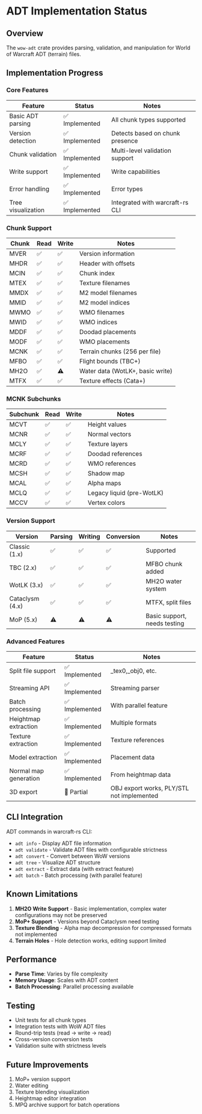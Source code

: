 # ADT Implementation Status

## Overview

The `wow-adt` crate provides parsing, validation, and manipulation for World of Warcraft ADT (terrain) files.

## Implementation Progress

### Core Features

| Feature | Status | Notes |
|---------|--------|-------|
| Basic ADT parsing | ✅ Implemented | All chunk types supported |
| Version detection | ✅ Implemented | Detects based on chunk presence |
| Chunk validation | ✅ Implemented | Multi-level validation support |
| Write support | ✅ Implemented | Write capabilities |
| Error handling | ✅ Implemented | Error types |
| Tree visualization | ✅ Implemented | Integrated with warcraft-rs CLI |

### Chunk Support

| Chunk | Read | Write | Notes |
|-------|------|-------|-------|
| MVER | ✅ | ✅ | Version information |
| MHDR | ✅ | ✅ | Header with offsets |
| MCIN | ✅ | ✅ | Chunk index |
| MTEX | ✅ | ✅ | Texture filenames |
| MMDX | ✅ | ✅ | M2 model filenames |
| MMID | ✅ | ✅ | M2 model indices |
| MWMO | ✅ | ✅ | WMO filenames |
| MWID | ✅ | ✅ | WMO indices |
| MDDF | ✅ | ✅ | Doodad placements |
| MODF | ✅ | ✅ | WMO placements |
| MCNK | ✅ | ✅ | Terrain chunks (256 per file) |
| MFBO | ✅ | ✅ | Flight bounds (TBC+) |
| MH2O | ✅ | ⚠️ | Water data (WotLK+, basic write) |
| MTFX | ✅ | ✅ | Texture effects (Cata+) |

### MCNK Subchunks

| Subchunk | Read | Write | Notes |
|----------|------|-------|-------|
| MCVT | ✅ | ✅ | Height values |
| MCNR | ✅ | ✅ | Normal vectors |
| MCLY | ✅ | ✅ | Texture layers |
| MCRF | ✅ | ✅ | Doodad references |
| MCRD | ✅ | ✅ | WMO references |
| MCSH | ✅ | ✅ | Shadow map |
| MCAL | ✅ | ✅ | Alpha maps |
| MCLQ | ✅ | ✅ | Legacy liquid (pre-WotLK) |
| MCCV | ✅ | ✅ | Vertex colors |

### Version Support

| Version | Parsing | Writing | Conversion | Notes |
|---------|---------|---------|------------|-------|
| Classic (1.x) | ✅ | ✅ | ✅ | Supported |
| TBC (2.x) | ✅ | ✅ | ✅ | MFBO chunk added |
| WotLK (3.x) | ✅ | ✅ | ✅ | MH2O water system |
| Cataclysm (4.x) | ✅ | ✅ | ✅ | MTFX, split files |
| MoP (5.x) | ⚠️ | ⚠️ | ⚠️ | Basic support, needs testing |

### Advanced Features

| Feature | Status | Notes |
|---------|--------|-------|
| Split file support | ✅ Implemented | _tex0,_obj0, etc. |
| Streaming API | ✅ Implemented | Streaming parser |
| Batch processing | ✅ Implemented | With parallel feature |
| Heightmap extraction | ✅ Implemented | Multiple formats |
| Texture extraction | ✅ Implemented | Texture references |
| Model extraction | ✅ Implemented | Placement data |
| Normal map generation | ✅ Implemented | From heightmap data |
| 3D export | 🚧 Partial | OBJ export works, PLY/STL not implemented |

## CLI Integration

ADT commands in warcraft-rs CLI:

- `adt info` - Display ADT file information
- `adt validate` - Validate ADT files with configurable strictness
- `adt convert` - Convert between WoW versions
- `adt tree` - Visualize ADT structure
- `adt extract` - Extract data (with extract feature)
- `adt batch` - Batch processing (with parallel feature)

## Known Limitations

1. **MH2O Write Support** - Basic implementation, complex water configurations may not be preserved
2. **MoP+ Support** - Versions beyond Cataclysm need testing
3. **Texture Blending** - Alpha map decompression for compressed formats not implemented
4. **Terrain Holes** - Hole detection works, editing support limited

## Performance

- **Parse Time**: Varies by file complexity
- **Memory Usage**: Scales with ADT content
- **Batch Processing**: Parallel processing available

## Testing

- Unit tests for all chunk types
- Integration tests with WoW ADT files
- Round-trip tests (read → write → read)
- Cross-version conversion tests
- Validation suite with strictness levels

## Future Improvements

1. MoP+ version support
2. Water editing
3. Texture blending visualization
4. Heightmap editor integration
5. MPQ archive support for batch operations
